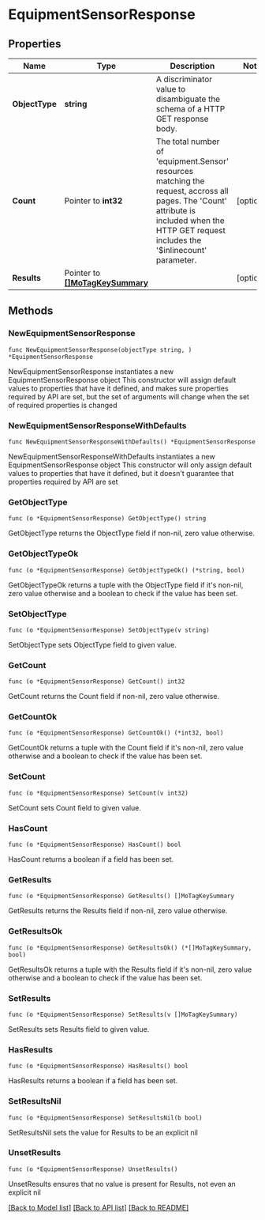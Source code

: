 # EquipmentSensorResponse

## Properties

Name | Type | Description | Notes
------------ | ------------- | ------------- | -------------
**ObjectType** | **string** | A discriminator value to disambiguate the schema of a HTTP GET response body. | 
**Count** | Pointer to **int32** | The total number of &#39;equipment.Sensor&#39; resources matching the request, accross all pages. The &#39;Count&#39; attribute is included when the HTTP GET request includes the &#39;$inlinecount&#39; parameter. | [optional] 
**Results** | Pointer to [**[]MoTagKeySummary**](MoTagKeySummary.md) |  | [optional] 

## Methods

### NewEquipmentSensorResponse

`func NewEquipmentSensorResponse(objectType string, ) *EquipmentSensorResponse`

NewEquipmentSensorResponse instantiates a new EquipmentSensorResponse object
This constructor will assign default values to properties that have it defined,
and makes sure properties required by API are set, but the set of arguments
will change when the set of required properties is changed

### NewEquipmentSensorResponseWithDefaults

`func NewEquipmentSensorResponseWithDefaults() *EquipmentSensorResponse`

NewEquipmentSensorResponseWithDefaults instantiates a new EquipmentSensorResponse object
This constructor will only assign default values to properties that have it defined,
but it doesn't guarantee that properties required by API are set

### GetObjectType

`func (o *EquipmentSensorResponse) GetObjectType() string`

GetObjectType returns the ObjectType field if non-nil, zero value otherwise.

### GetObjectTypeOk

`func (o *EquipmentSensorResponse) GetObjectTypeOk() (*string, bool)`

GetObjectTypeOk returns a tuple with the ObjectType field if it's non-nil, zero value otherwise
and a boolean to check if the value has been set.

### SetObjectType

`func (o *EquipmentSensorResponse) SetObjectType(v string)`

SetObjectType sets ObjectType field to given value.


### GetCount

`func (o *EquipmentSensorResponse) GetCount() int32`

GetCount returns the Count field if non-nil, zero value otherwise.

### GetCountOk

`func (o *EquipmentSensorResponse) GetCountOk() (*int32, bool)`

GetCountOk returns a tuple with the Count field if it's non-nil, zero value otherwise
and a boolean to check if the value has been set.

### SetCount

`func (o *EquipmentSensorResponse) SetCount(v int32)`

SetCount sets Count field to given value.

### HasCount

`func (o *EquipmentSensorResponse) HasCount() bool`

HasCount returns a boolean if a field has been set.

### GetResults

`func (o *EquipmentSensorResponse) GetResults() []MoTagKeySummary`

GetResults returns the Results field if non-nil, zero value otherwise.

### GetResultsOk

`func (o *EquipmentSensorResponse) GetResultsOk() (*[]MoTagKeySummary, bool)`

GetResultsOk returns a tuple with the Results field if it's non-nil, zero value otherwise
and a boolean to check if the value has been set.

### SetResults

`func (o *EquipmentSensorResponse) SetResults(v []MoTagKeySummary)`

SetResults sets Results field to given value.

### HasResults

`func (o *EquipmentSensorResponse) HasResults() bool`

HasResults returns a boolean if a field has been set.

### SetResultsNil

`func (o *EquipmentSensorResponse) SetResultsNil(b bool)`

 SetResultsNil sets the value for Results to be an explicit nil

### UnsetResults
`func (o *EquipmentSensorResponse) UnsetResults()`

UnsetResults ensures that no value is present for Results, not even an explicit nil

[[Back to Model list]](../README.md#documentation-for-models) [[Back to API list]](../README.md#documentation-for-api-endpoints) [[Back to README]](../README.md)


